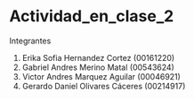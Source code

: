 # Actividad_en_clase_2

Integrantes
1. Erika Sofia Hernandez Cortez (00161220)
2. Gabriel Andres Merino Matal (00543624)
3. Victor Andres Marquez Aguilar (00046921)
4. Gerardo Daniel Olivares Cáceres (00214917)

